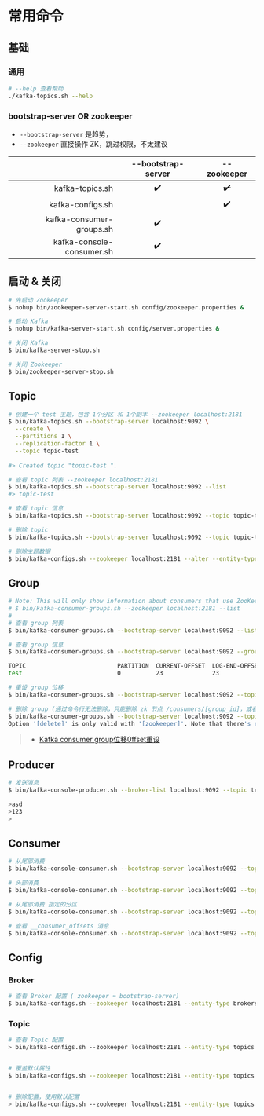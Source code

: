# 常用命令



## 基础



### 通用

```bash
# --help 查看帮助
./kafka-topics.sh --help
```



### bootstrap-server OR zookeeper

- `--bootstrap-server` 是趋势，
- `--zookeeper` 直接操作 ZK，跳过权限，不太建议

|                           | --bootstrap-server | --zookeeper |
| ------------------------: | :----------------: | :---------: |
|           kafka-topics.sh |         ✔️          |    ~~✔️~~    |
|          kafka-configs.sh |                    |      ✔️      |
|  kafka-consumer-groups.sh |         ✔️          |             |
| kafka-console-consumer.sh |         ✔️          |             |




## 启动 & 关闭

```bash
# 先启动 Zookeeper
$ nohup bin/zookeeper-server-start.sh config/zookeeper.properties &

# 启动 Kafka
$ nohup bin/kafka-server-start.sh config/server.properties &

# 关闭 Kafka
$ bin/kafka-server-stop.sh 

# 关闭 Zookeeper
$ bin/zookeeper-server-stop.sh
```



## Topic

```bash
# 创建一个 test 主题，包含 1个分区 和 1个副本 --zookeeper localhost:2181
$ bin/kafka-topics.sh --bootstrap-server localhost:9092 \
  --create \
  --partitions 1 \
  --replication-factor 1 \
  --topic topic-test 
  
#> Created topic "topic-test ".

# 查看 topic 列表 --zookeeper localhost:2181
$ bin/kafka-topics.sh --bootstrap-server localhost:9092 --list
#> topic-test 

# 查看 topic 信息
$ bin/kafka-topics.sh --bootstrap-server localhost:9092 --topic topic-test --describe

# 删除 topic
$ bin/kafka-topics.sh --bootstrap-server localhost:9092 --topic topic-test --delete

# 删除主题数据
$ bin/kafka-configs.sh --zookeeper localhost:2181 --alter --entity-type topics --entity-name topic-giraffe --add-config retention.ms=3000
```



## Group

```bash
# Note: This will only show information about consumers that use ZooKeeper (not those using the Java consumer API)
# $ bin/kafka-consumer-groups.sh --zookeeper localhost:2181 --list               
# 
# 查看 group 列表
$ bin/kafka-consumer-groups.sh --bootstrap-server localhost:9092 --list

# 查看 group 信息
$ bin/kafka-consumer-groups.sh --bootstrap-server localhost:9092 --group test-groupId --describe

TOPIC                          PARTITION  CURRENT-OFFSET  LOG-END-OFFSET  LAG        CONSUMER-ID                                       HOST                           CLIENT-ID
test                           0          23              23              0          consumer-1-4d8a542e-783a-4104-a529-3048f4b4bf76   /192.168.1.8                   consumer-1

# 重设 group 位移
$ bin/kafka-consumer-groups.sh --bootstrap-server localhost:9092 --topic test --group test-groupId --reset-offsets --to-earliest --execute

# 删除 group (通过命令行无法删除，只能删除 zk 节点 /consumers/[group_id]，或者等待自动超期)
$ bin/kafka-consumer-groups.sh --bootstrap-server localhost:9092 --topic test --group test-groupId2 --delete                                                                                     
Option '[delete]' is only valid with '[zookeeper]'. Note that there's no need to delete group metadata for the new consumer as the group is deleted when the last committed offset for that group expires.


```

> - [Kafka consumer group位移0ffset重设](https://www.cnblogs.com/felixzh/p/8028118.html)



## Producer

```bash
# 发送消息
$ bin/kafka-console-producer.sh --broker-list localhost:9092 --topic test

>asd
>123
>


```



## Consumer

```bash
# 从尾部消费
$ bin/kafka-console-consumer.sh --bootstrap-server localhost:9092 --topic test

# 头部消费
$ bin/kafka-console-consumer.sh --bootstrap-server localhost:9092 --topic test --from-beginning

# 从尾部消费 指定的分区
$ bin/kafka-console-consumer.sh --bootstrap-server localhost:9092 --topic test --offset latest --partition 1

# 查看 __consumer_offsets 消息
$ bin/kafka-console-consumer.sh --bootstrap-server localhost:9092 --topic __consumer_offsets --from-beginning --formatter "kafka.coordinator.group.GroupMetadataManager\$OffsetsMessageFormatter"
```



## Config



### Broker

```bash
# 查看 Broker 配置 ( zookeeper ≈ bootstrap-server)
$ bin/kafka-configs.sh --zookeeper localhost:2181 --entity-type brokers --entity-name 0 --describe
```



### Topic

```bash
# 查看 Topic 配置
> bin/kafka-configs.sh --zookeeper localhost:2181 --entity-type topics --entity-name my-topic --describe


# 覆盖默认属性
$ bin/kafka-configs.sh --zookeeper localhost:2181 --entity-type topics --entity-name my-topic --alter --add-config max.message.bytes=128000


# 删除配置，使用默认配置
> bin/kafka-configs.sh --zookeeper localhost:2181 --entity-type topics --entity-name my-topic --alter --delete-config max.message.bytes
```



